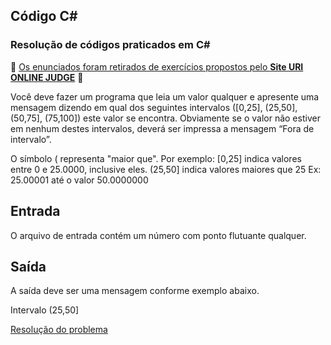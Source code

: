 ## 								Código C#

 ### Resolução de códigos praticados em C#

:rotating_light: [Os enunciados foram retirados de exercícios propostos pelo **Site URI ONLINE JUDGE**](https://www.urionlinejudge.com.br/judge/pt/problems/index/1) :rotating_light:

Você deve fazer um programa que leia um valor qualquer e apresente uma mensagem dizendo em qual dos seguintes intervalos ([0,25], (25,50], (50,75], (75,100]) este valor se encontra. Obviamente se o valor não estiver em nenhum destes intervalos, deverá ser impressa a mensagem “Fora de intervalo”.

O símbolo ( representa "maior que". Por exemplo:
[0,25] indica valores entre 0 e 25.0000, inclusive eles.
(25,50] indica valores maiores que 25 Ex: 25.00001 até o valor 50.0000000

## Entrada

O arquivo de entrada contém um número com ponto flutuante qualquer.

## Saída

A saída deve ser uma mensagem conforme exemplo abaixo.

Intervalo (25,50]

[Resolução do problema](https://github.com/pliniopereira10/resolucao-desafios-C_Sharp/blob/main/2.EstruturaCondicional/Intervalo/Program.cs) 

